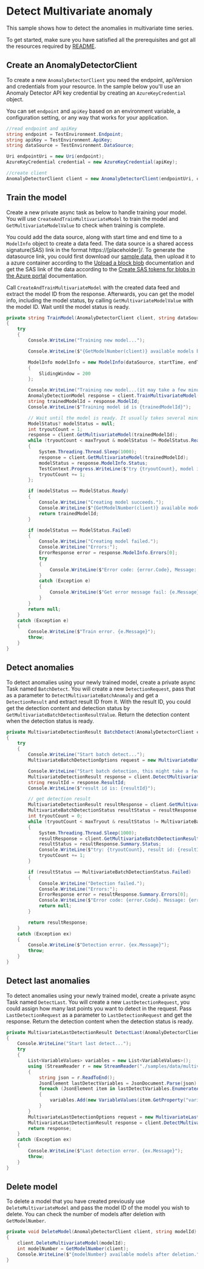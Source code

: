 # Detect Multivariate anomaly
This sample shows how to detect the anomalies in multivariate time series.

To get started, make sure you have satisfied all the prerequisites and got all the resources required by [README][README].

## Create an AnomalyDetectorClient

To create a new `AnomalyDetectorClient` you need the endpoint, apiVersion and credentials from your resource. In the sample below you'll use an Anomaly Detector API key credential by creating an `AzureKeyCredential` object.

You can set `endpoint` and `apiKey` based on an environment variable, a configuration setting, or any way that works for your application.

```C# Snippet:CreateAnomalyDetectorClient
//read endpoint and apiKey
string endpoint = TestEnvironment.Endpoint;
string apiKey = TestEnvironment.ApiKey;
string dataSource = TestEnvironment.DataSource;

Uri endpointUri = new Uri(endpoint);
AzureKeyCredential credential = new AzureKeyCredential(apiKey);

//create client
AnomalyDetectorClient client = new AnomalyDetectorClient(endpointUri, credential);
```

## Train the model

Create a new private async task as below to handle training your model. You will use `CreateAndTrainMultivariateModel` to train the model and `GetMultivariateModelValue` to check when training is complete.

You could add the data source, along with start time and end time to a `ModelInfo` object to create a data feed. The data source is a shared access signature(SAS) link in the format https://\[placeholder\]/. To generate the datasource link, you could first download our [sample data][datasource], then upload it to a azure container according to the [Upload a block blob][upload_blob] documentation and get the SAS link of the data according to the [Create SAS tokens for blobs in the Azure portal][generate_sas] documentation.

Call `CreateAndTrainMultivariateModel` with the created data feed and extract the model ID from the response. Afterwards, you can get the model info, including the model status, by calling `GetMultivariateModelValue` with the model ID. Wait until the model status is ready.

```C# Snippet:TrainMultivariateModel
private string TrainModel(AnomalyDetectorClient client, string dataSource, DateTimeOffset startTime, DateTimeOffset endTime, int maxTryout = 500)
{
    try
    {
        Console.WriteLine("Training new model...");

        Console.WriteLine($"{GetModelNumber(client)} available models before training.");

        ModelInfo modelInfo = new ModelInfo(dataSource, startTime, endTime)
        {
            SlidingWindow = 200
        };

        Console.WriteLine("Training new model...(it may take a few minutes)");
        AnomalyDetectionModel response = client.TrainMultivariateModel(modelInfo);
        string trainedModelId = response.ModelId;
        Console.WriteLine($"Training model id is {trainedModelId}");

        // Wait until the model is ready. It usually takes several minutes
        ModelStatus? modelStatus = null;
        int tryoutCount = 1;
        response = client.GetMultivariateModel(trainedModelId);
        while (tryoutCount < maxTryout & modelStatus != ModelStatus.Ready & modelStatus != ModelStatus.Failed)
        {
            System.Threading.Thread.Sleep(1000);
            response = client.GetMultivariateModel(trainedModelId);
            modelStatus = response.ModelInfo.Status;
            TestContext.Progress.WriteLine($"try {tryoutCount}, model id: {trainedModelId}, status: {modelStatus}.");
            tryoutCount += 1;
        };

        if (modelStatus == ModelStatus.Ready)
        {
            Console.WriteLine("Creating model succeeds.");
            Console.WriteLine($"{GetModelNumber(client)} available models after training.");
            return trainedModelId;
        }

        if (modelStatus == ModelStatus.Failed)
        {
            Console.WriteLine("Creating model failed.");
            Console.WriteLine("Errors:");
            ErrorResponse error = response.ModelInfo.Errors[0];
            try
            {
                Console.WriteLine($"Error code: {error.Code}, Message: {error.Message}");
            }
            catch (Exception e)
            {
                Console.WriteLine($"Get error message fail: {e.Message}");
            }
        }
        return null;
    }
    catch (Exception e)
    {
        Console.WriteLine($"Train error. {e.Message}");
        throw;
    }
}
```

## Detect anomalies

To detect anomalies using your newly trained model, create a private async Task named `BatchDetect`. You will create a new `DetectionRequest`, pass that as a parameter to `DetectMultivariateBatchAnomaly` and get a `DetectionResult` and extract result ID from it. With the result ID, you could get the detection content and detection status by `GetMultivariateBatchDetectionResultValue`. Return the detection content when the detection status is ready.

```C# Snippet:DetectMultivariateAnomaly
private MultivariateDetectionResult BatchDetect(AnomalyDetectorClient client, string datasource, string modelId, DateTimeOffset startTime, DateTimeOffset endTime, int maxTryout = 500)
{
    try
    {
        Console.WriteLine("Start batch detect...");
        MultivariateBatchDetectionOptions request = new MultivariateBatchDetectionOptions(datasource, 10, startTime, endTime);

        Console.WriteLine("Start batch detection, this might take a few minutes...");
        MultivariateDetectionResult response = client.DetectMultivariateBatchAnomaly(modelId, request);
        string resultId = response.ResultId;
        Console.WriteLine($"result id is: {resultId}");

        // get detection result
        MultivariateDetectionResult resultResponse = client.GetMultivariateBatchDetectionResult(resultId);
        MultivariateBatchDetectionStatus resultStatus = resultResponse.Summary.Status;
        int tryoutCount = 0;
        while (tryoutCount < maxTryout & resultStatus != MultivariateBatchDetectionStatus.Ready & resultStatus != MultivariateBatchDetectionStatus.Failed)
        {
            System.Threading.Thread.Sleep(1000);
            resultResponse = client.GetMultivariateBatchDetectionResult(resultId);
            resultStatus = resultResponse.Summary.Status;
            Console.WriteLine($"try: {tryoutCount}, result id: {resultId} Detection status is {resultStatus}");
            tryoutCount += 1;
        }

        if (resultStatus == MultivariateBatchDetectionStatus.Failed)
        {
            Console.WriteLine("Detection failed.");
            Console.WriteLine("Errors:");
            ErrorResponse error = resultResponse.Summary.Errors[0];
            Console.WriteLine($"Error code: {error.Code}. Message: {error.Message}");
            return null;
        }

        return resultResponse;
    }
    catch (Exception ex)
    {
        Console.WriteLine($"Detection error. {ex.Message}");
        throw;
    }
}
```

## Detect last anomalies

To detect anomalies using your newly trained model, create a private async Task named `DetectLast`. You will create a new `LastDetectionRequest`, you could assign how many last points you want to detect in the request. Pass `LastDetectionRequest` as a parameter to `LastDetectionRequest` and get the response. Return the detection content when the detection status is ready.

```C# Snippet:DetectLastMultivariateAnomaly
private MultivariateLastDetectionResult DetectLast(AnomalyDetectorClient client, string modelId)
{
    Console.WriteLine("Start last detect...");
    try
    {
        List<VariableValues> variables = new List<VariableValues>();
        using (StreamReader r = new StreamReader("./samples/data/multivariate_sample_data.json"))
        {
            string json = r.ReadToEnd();
            JsonElement lastDetectVariables = JsonDocument.Parse(json).RootElement.GetProperty("variables");
            foreach (JsonElement item in lastDetectVariables.EnumerateArray())
            {
                variables.Add(new VariableValues(item.GetProperty("variable").ToString(), JsonConvert.DeserializeObject<IEnumerable<string>>(item.GetProperty("timestamps").ToString()), JsonConvert.DeserializeObject<IEnumerable<float>>(item.GetProperty("values").ToString())));
            }
        }
        MultivariateLastDetectionOptions request = new MultivariateLastDetectionOptions(variables);
        MultivariateLastDetectionResult response = client.DetectMultivariateLastAnomaly(modelId, request);
        return response;
    }
    catch (Exception ex)
    {
        Console.WriteLine($"Last detection error. {ex.Message}");
        throw;
    }
}
```

## Delete model

To delete a model that you have created previously use `DeleteMultivariateModel` and pass the model ID of the model you wish to delete. You can check the number of models after deletion with `GetModelNumber`.

```C# Snippet:DeleteMultivariateModel
private void DeleteModel(AnomalyDetectorClient client, string modelId)
{
    client.DeleteMultivariateModel(modelId);
    int modelNumber = GetModelNumber(client);
    Console.WriteLine($"{modelNumber} available models after deletion.");
}
```

[README]: https://github.com/Azure/azure-sdk-for-net/blob/main/sdk/anomalydetector/Azure.AI.AnomalyDetector/README.md
[datasource]: https://github.com/Azure/azure-sdk-for-net/tree/main/sdk/anomalydetector/Azure.AI.AnomalyDetector/tests/samples/data/sample_data_20_3000.zip
[upload_blob]: https://docs.microsoft.com/azure/storage/blobs/storage-quickstart-blobs-portal#upload-a-block-blob
[generate_sas]: https://docs.microsoft.com/azure/cognitive-services/translator/document-translation/create-sas-tokens?tabs=Containers#create-sas-tokens-for-blobs-in-the-azure-portal

